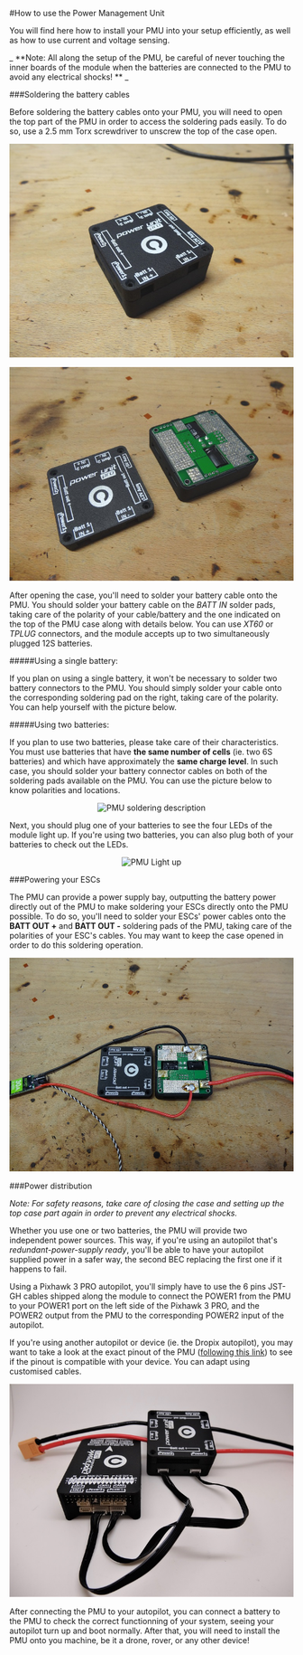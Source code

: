 #How to use the Power Management Unit

You will find here how to install your PMU into your setup efficiently, as well as how to use current and voltage sensing.

_ **Note: All along the setup of the PMU, be careful of never touching the inner boards of the module when the batteries are connected to the PMU to avoid any electrical shocks! ** _

###Soldering the battery cables

Before soldering the battery cables onto your PMU, you will need to open the top part of the PMU in order to access the soldering pads easily. To do so, use a 2.5 mm Torx screwdriver to unscrew the top of the case open.

<p align="center">
  <img src="./images/use1.jpg?raw=true" alt="Unscrewed PMU Case"/>
</p>

<p align="center">
  <img src="./images/use2.jpg?raw=true" alt="Open PMU Case"/>
</p>

After opening the case, you'll need to solder your battery cable onto the PMU. You should solder your battery cable on the _BATT IN_ solder pads, taking care of the polarity of your cable/battery and the one indicated on the top of the PMU case along with details below. You can use _XT60_ or _TPLUG_ connectors, and the module accepts up to two simultaneously plugged 12S batteries.

#####Using a single battery:

If you plan on using a single battery, it won't be necessary to solder two battery connectors to the PMU. You should simply solder your cable onto the corresponding soldering pad on the right, taking care of the polarity. You can help yourself with the picture below.

#####Using two batteries:

If you plan to use two batteries, please take care of their characteristics. You must use batteries that have **the same number of cells** (ie. two 6S batteries) and which have approximately the **same charge level**. In such case, you should solder your battery connector cables on both of the soldering pads available on the PMU. You can use the picture below to know polarities and locations.

<p align="center">
  <img src="./images/pmucon.png?raw=true" alt="PMU soldering description"/>
</p>

Next, you should plug one of your batteries to see the four LEDs of the module light up. If you're using two batteries, you can also plug both of your batteries to check out the LEDs.

<p align="center">
  <img src="./images/leds.jpg?raw=true" alt="PMU Light up"/>
</p>

###Powering your ESCs

The PMU can provide a power supply bay, outputting the battery power directly out of the PMU to make soldering your ESCs directly onto the PMU possible. To do so, you'll need to solder your ESCs' power cables onto the **BATT OUT +** and **BATT OUT -** soldering pads of the PMU, taking care of the polarities of your ESC's cables. You may want to keep the case opened in order to do this soldering operation. 

<p align="center">
  <img src="./images/esc.jpg?raw=true" alt="Esc Soldering example"/>
</p>

###Power distribution

_Note: For safety reasons, take care of closing the case and setting up the top case part again in order to prevent any electrical shocks._

Whether you use one or two batteries, the PMU will provide two independent power sources. This way, if you're using an autopilot that's _redundant-power-supply ready_, you'll be able to have your autopilot supplied power in a safer way, the second BEC replacing the first one if it happens to fail.

Using a Pixhawk 3 PRO autopilot, you'll simply have to use the 6 pins JST-GH cables shipped along the module to connect the POWER1 from the PMU to your POWER1 port on the left side of the Pixhawk 3 PRO, and the POWER2 output from the PMU to the corresponding POWER2 input of the autopilot.

If you're using another autopilot or device (ie. the Dropix autopilot), you may want to take a look at the exact pinout of the PMU ([following this link](wire.md)) to see if the pinout is compatible with your device. You can adapt using customised cables.

<p align="center">
  <img src="./images/con2.jpg?raw=true" alt="PMU connected pix"/>
</p>

After connecting the PMU to your autopilot, you can connect a battery to the PMU to check the correct functionning of your system, seeing your autopilot turn up and boot normally. After that, you will need to install the PMU onto you machine, be it a drone, rover, or any other device!

